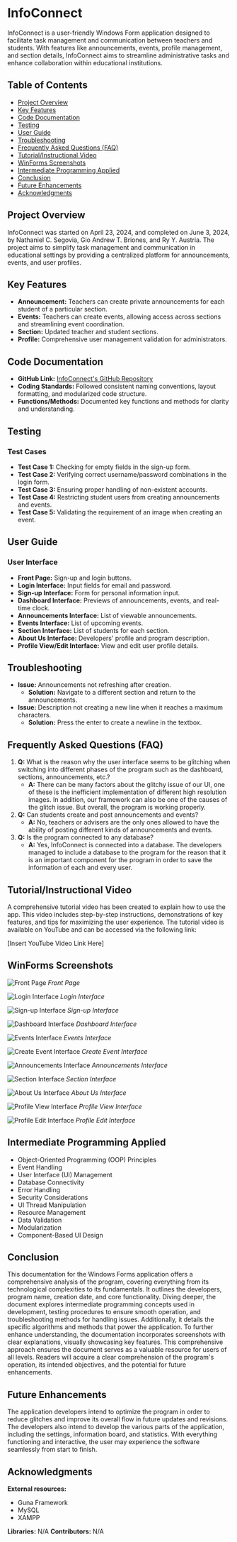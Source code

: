 # InfoConnect

InfoConnect is a user-friendly Windows Form application designed to facilitate task management and communication between teachers and students. With features like announcements, events, profile management, and section details, InfoConnect aims to streamline administrative tasks and enhance collaboration within educational institutions.

## Table of Contents

- [Project Overview](#project-overview)
- [Key Features](#key-features)
- [Code Documentation](#code-documentation)
- [Testing](#testing)
- [User Guide](#user-guide)
- [Troubleshooting](#troubleshooting)
- [Frequently Asked Questions (FAQ)](#frequently-asked-questions-faq)
- [Tutorial/Instructional Video](#tutorialinstructional-video)
- [WinForms Screenshots](#winforms-screenshots)
- [Intermediate Programming Applied](#intermediate-programming-applied)
- [Conclusion](#conclusion)
- [Future Enhancements](#future-enhancements)
- [Acknowledgments](#acknowledgments)

## Project Overview

InfoConnect was started on April 23, 2024, and completed on June 3, 2024, by Nathaniel C. Segovia, Gio Andrew T. Briones, and Ry Y. Austria. The project aims to simplify task management and communication in educational settings by providing a centralized platform for announcements, events, and user profiles.

## Key Features

- **Announcement:** Teachers can create private announcements for each student of a particular section.
- **Events:** Teachers can create events, allowing access across sections and streamlining event coordination.
- **Section:** Updated teacher and student sections.
- **Profile:** Comprehensive user management validation for administrators.

## Code Documentation

- **GitHub Link:** [InfoConnect's GitHub Repository](https://github.com/nathsuki73/InfoConnect)
- **Coding Standards:** Followed consistent naming conventions, layout formatting, and modularized code structure.
- **Functions/Methods:** Documented key functions and methods for clarity and understanding.

## Testing

### Test Cases

- **Test Case 1:** Checking for empty fields in the sign-up form.
- **Test Case 2:** Verifying correct username/password combinations in the login form.
- **Test Case 3:** Ensuring proper handling of non-existent accounts.
- **Test Case 4:** Restricting student users from creating announcements and events.
- **Test Case 5:** Validating the requirement of an image when creating an event.

## User Guide

### User Interface

- **Front Page:** Sign-up and login buttons.
- **Login Interface:** Input fields for email and password.
- **Sign-up Interface:** Form for personal information input.
- **Dashboard Interface:** Previews of announcements, events, and real-time clock.
- **Announcements Interface:** List of viewable announcements.
- **Events Interface:** List of upcoming events.
- **Section Interface:** List of students for each section.
- **About Us Interface:** Developers' profile and program description.
- **Profile View/Edit Interface:** View and edit user profile details.

## Troubleshooting

- **Issue:** Announcements not refreshing after creation.
  - **Solution:** Navigate to a different section and return to the announcements.
- **Issue:** Description not creating a new line when it reaches a maximum characters.
  - **Solution:** Press the enter to create a newline in the textbox.

## Frequently Asked Questions (FAQ)

1. **Q:** What is the reason why the user interface seems to be glitching when switching into different phases of the program such as the dashboard, sections, announcements, etc.?
   - **A:** There can be many factors about the glitchy issue of our UI, one of these is the inefficient implementation of different high resolution images. In addition, our framework can also be one of the causes of the glitch issue. But overall, the program is working properly.
2. **Q:** Can students create and post announcements and events?
   - **A:** No, teachers or advisers are the only ones allowed to have the ability of posting different kinds of announcements and events.
3. **Q:** Is the program connected to any database?
   - **A:** Yes, InfoConnect is connected into a database. The developers managed to include a database to the program for the reason that it is an important component for the program in order to save the information of each and every user.

## Tutorial/Instructional Video

A comprehensive tutorial video has been created to explain how to use the app. This video includes step-by-step instructions, demonstrations of key features, and tips for maximizing the user experience.
The tutorial video is available on YouTube and can be accessed via the following link:

[Insert YouTube Video Link Here]

## WinForms Screenshots

![Front Page](screenshots/front_page.png)
*Front Page*

![Login Interface](screenshots/login_interface.png)
*Login Interface*

![Sign-up Interface](screenshots/signup_interface.png)
*Sign-up Interface*

![Dashboard Interface](screenshots/dashboard_interface.png)
*Dashboard Interface*

![Events Interface](screenshots/events_interface.png)
*Events Interface*

![Create Event Interface](screenshots/create_event_interface.png)
*Create Event Interface*

![Announcements Interface](screenshots/announcements_interface.png)
*Announcements Interface*

![Section Interface](screenshots/section_interface.png)
*Section Interface*

![About Us Interface](screenshots/about_us_interface.png)
*About Us Interface*

![Profile View Interface](screenshots/profile_view_interface.png)
*Profile View Interface*

![Profile Edit Interface](screenshots/profile_edit_interface.png)
*Profile Edit Interface*

## Intermediate Programming Applied

- Object-Oriented Programming (OOP) Principles
- Event Handling
- User Interface (UI) Management
- Database Connectivity
- Error Handling
- Security Considerations
- UI Thread Manipulation
- Resource Management
- Data Validation
- Modularization
- Component-Based UI Design

## Conclusion

This documentation for the Windows Forms application offers a comprehensive analysis of the program, covering everything from its technological complexities to its fundamentals. It outlines the developers, program name, creation date, and core functionality. Diving deeper, the document explores intermediate programming concepts used in development, testing procedures to ensure smooth operation, and troubleshooting methods for handling issues. Additionally, it details the specific algorithms and methods that power the application. To further enhance understanding, the documentation incorporates screenshots with clear explanations, visually showcasing key features. This comprehensive approach ensures the document serves as a valuable resource for users of all levels. Readers will acquire a clear comprehension of the program's operation, its intended objectives, and the potential for future enhancements.

## Future Enhancements

The application developers intend to optimize the program in order to reduce glitches and improve its overall flow in future updates and revisions. The developers also intend to develop the various parts of the application, including the settings, information board, and statistics. With everything functioning and interactive, the user may experience the software seamlessly from start to finish.

## Acknowledgments

**External resources:**
- Guna Framework
- MySQL
- XAMPP

**Libraries:** N/A
**Contributors:** N/A
